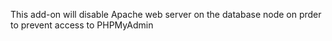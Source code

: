 This add-on will disable Apache web server on the database node on prder to prevent access to PHPMyAdmin